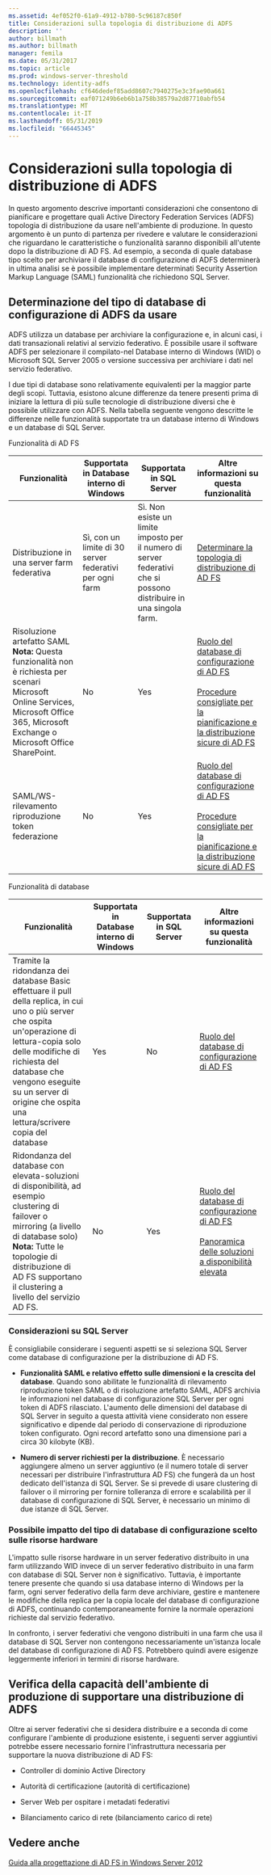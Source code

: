 ```yaml
---
ms.assetid: 4ef052f0-61a9-4912-b780-5c96187c850f
title: Considerazioni sulla topologia di distribuzione di ADFS
description: ''
author: billmath
ms.author: billmath
manager: femila
ms.date: 05/31/2017
ms.topic: article
ms.prod: windows-server-threshold
ms.technology: identity-adfs
ms.openlocfilehash: cf646dedef85add8607c7940275e3c3fae90a661
ms.sourcegitcommit: eaf071249b6eb6b1a758b38579a2d87710abfb54
ms.translationtype: MT
ms.contentlocale: it-IT
ms.lasthandoff: 05/31/2019
ms.locfileid: "66445345"
---
```

# <a name="ad-fs-deployment-topology-considerations"></a>Considerazioni sulla topologia di distribuzione di ADFS

In questo argomento descrive importanti considerazioni che consentono di pianificare e progettare quali Active Directory Federation Services \(ADFS\) topologia di distribuzione da usare nell'ambiente di produzione. In questo argomento è un punto di partenza per rivedere e valutare le considerazioni che riguardano le caratteristiche o funzionalità saranno disponibili all'utente dopo la distribuzione di AD FS. Ad esempio, a seconda di quale database tipo scelto per archiviare il database di configurazione di ADFS determinerà in ultima analisi se è possibile implementare determinati Security Assertion Markup Language \(SAML\) funzionalità che richiedono SQL Server.  

## <a name="determining-which-type-of-ad-fs-configuration-database-to-use"></a>Determinazione del tipo di database di configurazione di ADFS da usare  
ADFS utilizza un database per archiviare la configurazione e, in alcuni casi, i dati transazionali relativi al servizio federativo. È possibile usare il software ADFS per selezionare il compilato\-nel Database interno di Windows \(WID\) o Microsoft SQL Server 2005 o versione successiva per archiviare i dati nel servizio federativo.  

I due tipi di database sono relativamente equivalenti per la maggior parte degli scopi. Tuttavia, esistono alcune differenze da tenere presenti prima di iniziare la lettura di più sulle tecnologie di distribuzione diversi che è possibile utilizzare con ADFS. Nella tabella seguente vengono descritte le differenze nelle funzionalità supportate tra un database interno di Windows e un database di SQL Server.  

Funzionalità di AD FS  

|Funzionalità|Supportata in Database interno di Windows|Supportata in SQL Server|Altre informazioni su questa funzionalità|  
|-----------|---------------------|----------------------------|---------------------------------------|  
|Distribuzione in una server farm federativa|Sì, con un limite di 30 server federativi per ogni farm|Sì. Non esiste un limite imposto per il numero di server federativi che si possono distribuire in una singola farm.|[Determinare la topologia di distribuzione di AD FS](Determine-Your-AD-FS-Deployment-Topology.md)|  
|Risoluzione artefatto SAML **Nota:** Questa funzionalità non è richiesta per scenari Microsoft Online Services, Microsoft Office 365, Microsoft Exchange o Microsoft Office SharePoint.|No|Yes|[Ruolo del database di configurazione di AD FS](../../ad-fs/technical-reference/The-Role-of-the-AD-FS-Configuration-Database.md)<br /><br />[Procedure consigliate per la pianificazione e la distribuzione sicure di AD FS](Best-Practices-for-Secure-Planning-and-Deployment-of-AD-FS.md)|  
|SAML\/WS\-rilevamento riproduzione token federazione|No|Yes|[Ruolo del database di configurazione di AD FS](../../ad-fs/technical-reference/The-Role-of-the-AD-FS-Configuration-Database.md)<br /><br />[Procedure consigliate per la pianificazione e la distribuzione sicure di AD FS](Best-Practices-for-Secure-Planning-and-Deployment-of-AD-FS.md)|  

Funzionalità di database  

|Funzionalità|Supportata in Database interno di Windows|Supportata in SQL Server|Altre informazioni su questa funzionalità|  
|-----------|---------------------|----------------------------|---------------------------------------|  
|Tramite la ridondanza dei database Basic effettuare il pull della replica, in cui uno o più server che ospita un'operazione di lettura\-copia solo delle modifiche di richiesta del database che vengono eseguite su un server di origine che ospita una lettura\/scrivere copia del database|Yes|No|[Ruolo del database di configurazione di AD FS](../../ad-fs/technical-reference/The-Role-of-the-AD-FS-Configuration-Database.md)|  
|Ridondanza del database con elevata\-soluzioni di disponibilità, ad esempio clustering di failover o mirroring \(a livello di database solo\) **Nota:** Tutte le topologie di distribuzione di AD FS supportano il clustering a livello del servizio AD FS.|No|Yes|[Ruolo del database di configurazione di AD FS](../../ad-fs/technical-reference/The-Role-of-the-AD-FS-Configuration-Database.md)<br /><br />[Panoramica delle soluzioni a disponibilità elevata](https://go.microsoft.com/fwlink/?LinkId=179853)|  

### <a name="sql-server-considerations"></a>Considerazioni su SQL Server  
È consigliabile considerare i seguenti aspetti se si seleziona SQL Server come database di configurazione per la distribuzione di AD FS.  

-   **Funzionalità SAML e relativo effetto sulle dimensioni e la crescita del database**. Quando sono abilitate le funzionalità di rilevamento riproduzione token SAML o di risoluzione artefatto SAML, ADFS archivia le informazioni nel database di configurazione SQL Server per ogni token di ADFS rilasciato. L'aumento delle dimensioni del database di SQL Server in seguito a questa attività viene considerato non essere significativo e dipende dal periodo di conservazione di riproduzione token configurato. Ogni record artefatto sono una dimensione pari a circa 30 kilobyte \(KB\).  

-   **Numero di server richiesti per la distribuzione**. È necessario aggiungere almeno un server aggiuntivo \(e il numero totale di server necessari per distribuire l'infrastruttura AD FS\) che fungerà da un host dedicato dell'istanza di SQL Server. Se si prevede di usare clustering di failover o il mirroring per fornire tolleranza di errore e scalabilità per il database di configurazione di SQL Server, è necessario un minimo di due istanze di SQL Server.  

### <a name="how-the-configuration-database-type-you-select-may-impact-hardware-resources"></a>Possibile impatto del tipo di database di configurazione scelto sulle risorse hardware  
L'impatto sulle risorse hardware in un server federativo distribuito in una farm utilizzando WID invece di un server federativo distribuito in una farm con database di SQL Server non è significativo. Tuttavia, è importante tenere presente che quando si usa database interno di Windows per la farm, ogni server federativo della farm deve archiviare, gestire e mantenere le modifiche della replica per la copia locale del database di configurazione di ADFS, continuando contemporaneamente fornire la normale operazioni richieste dal servizio federativo.  

In confronto, i server federativi che vengono distribuiti in una farm che usa il database di SQL Server non contengono necessariamente un'istanza locale del database di configurazione di AD FS. Potrebbero quindi avere esigenze leggermente inferiori in termini di risorse hardware.  

## <a name="verifying-that-your-production-environment-can-support-an-ad-fs-deployment"></a>Verifica della capacità dell'ambiente di produzione di supportare una distribuzione di ADFS  
Oltre ai server federativi che si desidera distribuire e a seconda di come configurare l'ambiente di produzione esistente, i seguenti server aggiuntivi potrebbe essere necessario fornire l'infrastruttura necessaria per supportare la nuova distribuzione di AD FS:  

-   Controller di dominio Active Directory  

-   Autorità di certificazione \(autorità di certificazione\)  

-   Server Web per ospitare i metadati federativi  

-   Bilanciamento carico di rete \(bilanciamento carico di rete\)  

## <a name="see-also"></a>Vedere anche
[Guida alla progettazione di AD FS in Windows Server 2012](AD-FS-Design-Guide-in-Windows-Server-2012.md)
